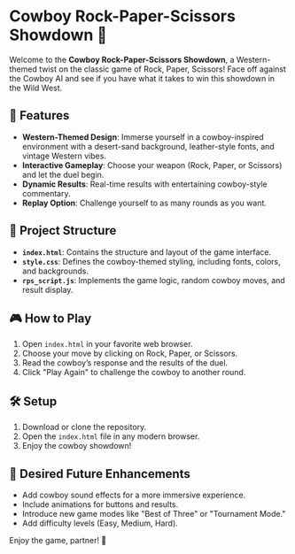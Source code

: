 # Cowboy Rock-Paper-Scissors Showdown 🤠

Welcome to the **Cowboy Rock-Paper-Scissors Showdown**, a Western-themed twist on the classic game of Rock, Paper, Scissors! Face off against the Cowboy AI and see if you have what it takes to win this showdown in the Wild West.

## 🚀 Features
- **Western-Themed Design**: Immerse yourself in a cowboy-inspired environment with a desert-sand background, leather-style fonts, and vintage Western vibes.
- **Interactive Gameplay**: Choose your weapon (Rock, Paper, or Scissors) and let the duel begin.
- **Dynamic Results**: Real-time results with entertaining cowboy-style commentary.
- **Replay Option**: Challenge yourself to as many rounds as you want.

## 📂 Project Structure
- **`index.html`**: Contains the structure and layout of the game interface.
- **`style.css`**: Defines the cowboy-themed styling, including fonts, colors, and backgrounds.
- **`rps_script.js`**: Implements the game logic, random cowboy moves, and result display.

## 🎮 How to Play
1. Open `index.html` in your favorite web browser.
2. Choose your move by clicking on Rock, Paper, or Scissors.
3. Read the cowboy’s response and the results of the duel.
4. Click "Play Again" to challenge the cowboy to another round.

## 🛠️ Setup
1. Download or clone the repository.
2. Open the `index.html` file in any modern browser.
3. Enjoy the cowboy showdown!

## 🎨 Desired Future Enhancements
- Add cowboy sound effects for a more immersive experience.
- Include animations for buttons and results.
- Introduce new game modes like "Best of Three" or "Tournament Mode."
- Add difficulty levels (Easy, Medium, Hard).

Enjoy the game, partner! 🤠


